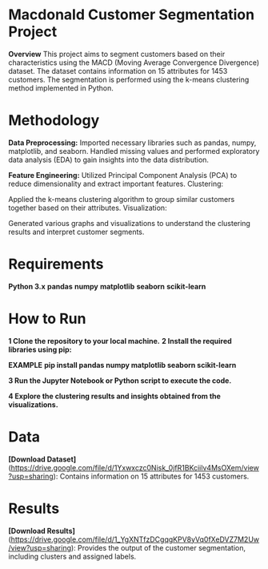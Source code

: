 # Macdonald Customer Segmentation Project
**Overview**
This project aims to segment customers based on their characteristics using the MACD (Moving Average Convergence Divergence) dataset. The dataset contains information on 15 attributes for 1453 customers. The segmentation is performed using the k-means clustering method implemented in Python.

# Methodology
**Data Preprocessing:**
Imported necessary libraries such as pandas, numpy, matplotlib, and seaborn.
Handled missing values and performed exploratory data analysis (EDA) to gain insights into the data distribution.

**Feature Engineering:**
Utilized Principal Component Analysis (PCA) to reduce dimensionality and extract important features.
Clustering:

Applied the k-means clustering algorithm to group similar customers together based on their attributes.
Visualization:

Generated various graphs and visualizations to understand the clustering results and interpret customer segments.

# Requirements
**Python 3.x**
**pandas**
**numpy**
**matplotlib**
**seaborn**
**scikit-learn**

# How to Run
**1 Clone the repository to your local machine.**
**2 Install the required libraries using pip:**

**EXAMPLE** **pip install pandas numpy matplotlib seaborn scikit-learn**

**3 Run the Jupyter Notebook or Python script to execute the code.**

**4 Explore the clustering results and insights obtained from the visualizations.**

# Data
**[Download Dataset]**(https://drive.google.com/file/d/1Yxwxczc0Nisk_0jfR1BKciilv4MsOXem/view?usp=sharing): Contains information on 15 attributes for 1453 customers.
# Results
**[Download Results]**(https://drive.google.com/file/d/1_YgXNTfzDCgqgKPV8yVq0fXeDVZ7M2Uw/view?usp=sharing): Provides the output of the customer segmentation, including clusters and assigned labels.
